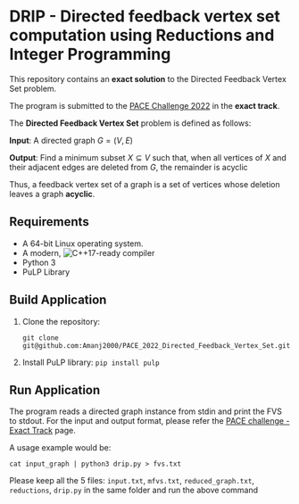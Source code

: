 # DRIP -  Directed feedback vertex set computation using Reductions and Integer Programming

This repository contains an **exact solution** to the Directed Feedback Vertex Set problem.

The program is submitted to the [PACE Challenge 2022](https://pacechallenge.org/2022/) in the **exact track**.

The **Directed Feedback Vertex Set** problem is defined as follows:

**Input**: A directed graph $G = (V, E)$

**Output**: Find a minimum subset $X \subseteq V$ such that, when all vertices of $X$ and their adjacent edges are deleted from $G$, the remainder is acyclic

Thus, a feedback vertex set of a graph is a set of vertices whose deletion leaves a graph **acyclic**.

## Requirements

-   A 64-bit Linux operating system.
-   A modern, ![C++17](https://img.shields.io/badge/C++-17-blue.svg?style=flat)-ready compiler
-   Python 3
-   PuLP Library

## Build Application

1. Clone the repository:

    `git clone git@github.com:Amanj2000/PACE_2022_Directed_Feedback_Vertex_Set.git`

2. Install PuLP library: `pip install pulp`

## Run Application

The program reads a directed graph instance from stdin and print the FVS to stdout.
For the input and output format, please refer the [PACE challenge - Exact Track](https://pacechallenge.org/2022/tracks/#exact-track) page.

A usage example would be:

    cat input_graph | python3 drip.py > fvs.txt

Please keep all the 5 files: `input.txt`, `mfvs.txt`, `reduced_graph.txt`, `reductions`, `drip.py` in the same folder and run the above command
